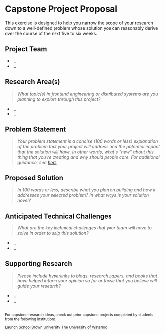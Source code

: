 # Capstone Project Proposal

This exercise is designed to help you narrow the scope of your research down to a well-defined problem whose solution you can reasonably derive over the course of the next five to six weeks. 

## Project Team
* ...
* ...
  
## Research Area(s)
> _What topic(s) in frontend engineering or distributed systems are you planning to explore through this project?_
* ...
* ...

## Problem Statement
> _Your problem statement is a concise (100 words or less) explanation of the problem that your project will address and the potential impact that the solution will have. In other words, what's "new" about this thing that you're creating and why should people care. For additional guidance, see [here](https://www.scribbr.com/research-process/problem-statement/)._

## Proposed Solution
> _In 100 words or less, describe what you plan on building and how it addresses your selected problem? In what ways is your solution novel?_

## Anticipated Technical Challenges
> _What are the key technical challenges that your team will have to solve in order to ship this solution?_
* ...
* ...

## Supporting Research
> _Please include hyperlinks to blogs, research papers, and books that have helped inform your opinion so far or those that you believe will guide your research?_
* ...
* ...

##
<sup>
  For capstone research ideas, check out prior capstone projects completed by students from the following institutions:

  <a href="https://launchschool.com/capstone#capstone-projects">Launch School</a>
  <a href="https://cs.brown.edu/research/pubs/theses/capstones/">Brown University</a>
  <a href="https://uwaterloo.ca/capstone-design/2017-software-capstone-design-projects">The University of Waterloo</a>
</sup>